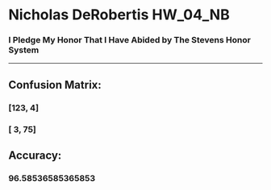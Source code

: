 # Nicholas DeRobertis HW_04_NB
### I Pledge My Honor That I Have Abided by The Stevens Honor System

---

## Confusion Matrix:
### [123,  4]
### [  3, 75]

## Accuracy:
### 96.58536585365853
